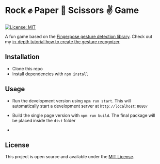 # Rock ✊ Paper 🤚 Scissors ✌ Game

[![License: MIT](https://img.shields.io/badge/License-MIT-blue.svg)](https://opensource.org/licenses/MIT)

A fun game based on the [Fingerpose gesture detection library](https://github.com/andypotato/fingerpose). Check out my [in-depth tutorial how to create the gesture recognizer](https://medium.com/@andreas.schallwig/rock-paper-scissors-with-hand-gesture-recognition-841297a7d915)



## Installation

- Clone this repo
- Install dependencies with `npm install`

## Usage

- Run the development version using `npm run start`. This will automatically start a development server at `http://localhost:8080/`
- Build the single page version with `npm run build`. The final package will be placed inside the `dist` folder



-
## License

This project is open source and available under the [MIT License](LICENSE).
